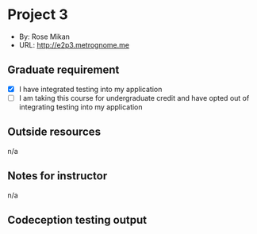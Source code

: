 
# Project 3
+ By: Rose Mikan
+ URL: <http://e2p3.metrognome.me>

## Graduate requirement
+ [x] I have integrated testing into my application
+ [ ] I am taking this course for undergraduate credit and have opted out of integrating testing into my application

## Outside resources
n/a

## Notes for instructor
n/a

## Codeception testing output
```

```